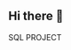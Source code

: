 ## Hi there 👋
SQL PROJECT

<!--# 🏠 Real Estate Sales Analysis

## 📊 Overview
This project analyzes real estate sales data to uncover patterns in property prices, sales trends, and buyer preferences. Using **SQL** for querying and **Power BI** for visualization, this analysis helps real estate stakeholders make data-driven investment decisions.

---

## 🧰 Tools Used
- **SQL** – Data extraction, transformation, and aggregation
- **Power BI** – Interactive dashboards and data visualization
- **Excel/CSV** – For data cleaning and structure

---

## 🗂 Dataset
- File: `data/real_estate_sales.csv`
- Columns: `property_id`, `property_type`, `location`, `sale_date`, `sale_price`, `square_footage`, `bedrooms`, `bathrooms`, `agent_name`

---

## 📌 Key Questions
- What are the peak months for property sales?
- Which locations have the highest average sale prices?
- What is the distribution of property types sold?
- Is there a relationship between square footage and sale price?

---

## 🔍 Sample SQL Queries

### 1. Top 5 Expensive Locations
```sql
SELECT location, AVG(sale_price) AS avg_price
FROM real_estate_sales
GROUP BY location
ORDER BY avg_price DESC
LIMIT 5;

**KenAnalytics/KenAnalytics** is a ✨ _special_ ✨ repository because its `README.md` (this file) appears on your GitHub profile.

Sales Month thread
SELECT DATE_TRUNC('month', sale_date) AS month, COUNT(*) AS total_sales
FROM real_estate_sales
GROUP BY month
ORDER BY month;


-->
